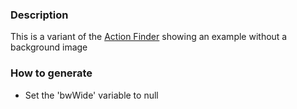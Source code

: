 ### Description
This is a variant of the [Action Finder](./?p=organisms-action-finder) showing an example without a background image

### How to generate
* Set the 'bwWide' variable to null
